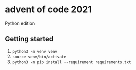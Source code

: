 # advent of code 2021

Python edition

## Getting started
1. `python3 -m venv venv`
1. `source venv/bin/activate`
1. `python3 -m pip install --requirement requirements.txt`
